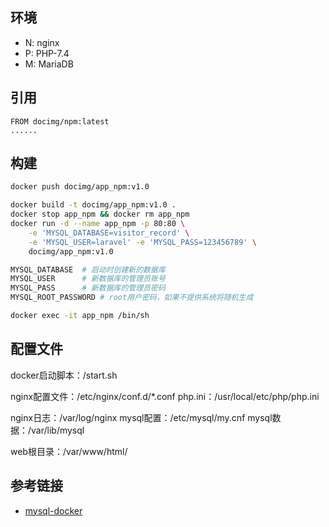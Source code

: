 ## 环境

- N: nginx
- P: PHP-7.4
- M: MariaDB

## 引用

```
FROM docimg/npm:latest
......
```

## 构建
```bash
docker push docimg/app_npm:v1.0

docker build -t docimg/app_npm:v1.0 .
docker stop app_npm && docker rm app_npm
docker run -d --name app_npm -p 80:80 \
    -e 'MYSQL_DATABASE=visitor_record' \
    -e 'MYSQL_USER=laravel' -e 'MYSQL_PASS=123456789' \
    docimg/app_npm:v1.0

MYSQL_DATABASE  # 启动时创建新的数据库
MYSQL_USER      # 新数据库的管理员账号
MYSQL_PASS      # 新数据库的管理员密码
MYSQL_ROOT_PASSWORD # root用户密码，如果不提供系统将随机生成

docker exec -it app_npm /bin/sh
```

## 配置文件

docker启动脚本：/start.sh

nginx配置文件：/etc/nginx/conf.d/*.conf
php.ini：/usr/local/etc/php/php.ini

nginx日志：/var/log/nginx
mysql配置：/etc/mysql/my.cnf
mysql数据：/var/lib/mysql

web根目录：/var/www/html/

## 参考链接

- [mysql-docker](https://github.com/tonydeng/mysql-docker)
